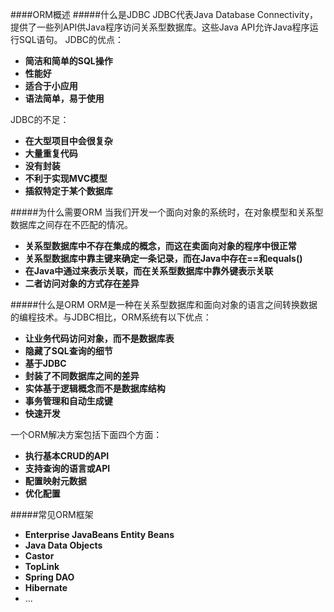 ####ORM概述
#####什么是JDBC
JDBC代表Java Database Connectivity，提供了一些列API供Java程序访问关系型数据库。这些Java API允许Java程序运行SQL语句。
JDBC的优点：
- **简洁和简单的SQL操作**
- **性能好**
- **适合于小应用**
- **语法简单，易于使用**

JDBC的不足：
- **在大型项目中会很复杂**
- **大量重复代码**
- **没有封装**
- **不利于实现MVC模型**
- **插叙特定于某个数据库**

#####为什么需要ORM
当我们开发一个面向对象的系统时，在对象模型和关系型数据库之间存在不匹配的情况。
- **关系型数据库中不存在集成的概念，而这在卖面向对象的程序中很正常**
- **关系型数据库中靠主键来确定一条记录，而在Java中存在==和equals()**
- **在Java中通过来表示关联，而在关系型数据库中靠外键表示关联**
- **二者访问对象的方式存在差异**

#####什么是ORM
ORM是一种在关系型数据库和面向对象的语言之间转换数据的编程技术。与JDBC相比，ORM系统有以下优点：
- **让业务代码访问对象，而不是数据库表**
- **隐藏了SQL查询的细节**
- **基于JDBC**
- **封装了不同数据库之间的差异**
- **实体基于逻辑概念而不是数据库结构**
- **事务管理和自动生成键**
- **快速开发**

一个ORM解决方案包括下面四个方面：
- **执行基本CRUD的API**
- **支持查询的语言或API**
- **配置映射元数据**
- **优化配置**

#####常见ORM框架
- **Enterprise JavaBeans Entity Beans**
- **Java Data Objects**
- **Castor**
- **TopLink**
- **Spring DAO**
- **Hibernate**
- ...

